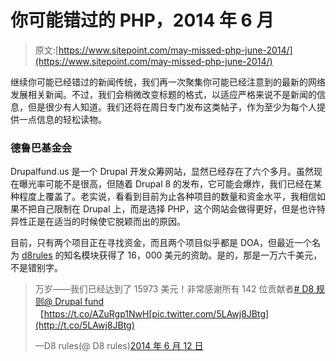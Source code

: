 # 你可能错过的 PHP，2014 年 6 月

> 原文:[https://www.sitepoint.com/may-missed-php-june-2014/](https://www.sitepoint.com/may-missed-php-june-2014/)

继续你可能已经错过的新闻传统，我们再一次聚集你可能已经注意到的最新的网络发展相关新闻。不过，我们会稍微改变标题的格式，以适应严格来说不是新闻的信息，但是很少有人知道。我们还将在周日专门发布这类帖子，作为至少为每个人提供一点信息的轻松读物。

### 德鲁巴基金会

Drupalfund.us 是一个 Drupal 开发众筹网站，显然已经存在了六个多月。虽然现在曝光率可能不是很高，但随着 Drupal 8 的发布，它可能会爆炸，我们已经在某种程度上覆盖了。老实说，看看到目前为止各种项目的数量和资金水平，我相信如果不把自己限制在 Drupal 上，而是选择 PHP，这个网站会做得更好，但是也许特异性正是在适当的时候使它脱颖而出的原因。

目前，只有两个项目正在寻找资金，而且两个项目似乎都是 DOA，但最近一个名为 [d8rules](https://d8rules.org/) 的知名模块获得了 16，000 美元的资助。是的，那是一万六千美元，不是错别字。

> 万岁——我们已经达到了 15973 美元！非常感谢所有 142 位贡献者[# D8 规则](https://twitter.com/search?q=%23d8rules&src=hash)[@ Drupal fund](https://twitter.com/drupalfund)【https://t.co/AZuRgp1NwH[pic.twitter.com/5LAwj8JBtg](http://t.co/5LAwj8JBtg)
> 
> —D8 rules(@ D8 rules)[2014 年 6 月 12 日](https://twitter.com/d8rules/statuses/477083780415754240)